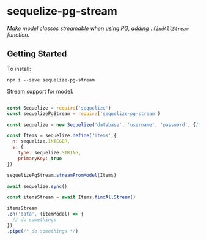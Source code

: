 # sequelize-pg-stream

_Make model classes streamable when using PG, adding `.findAllStream` function._

## Getting Started

To install:

    npm i --save sequelize-pg-stream

Stream support for model:

``` javascript

const Sequelize = require('sequelize')
const sequelizePgStream = require('sequelize-pg-stream')

const sequelize = new Sequelize('database', 'username', 'password', {/*options*/})

const Items = sequelize.define('items',{
  n: sequelize.INTEGER,
  s: {
    type: sequelize.STRING,
    primaryKey: true
})

sequelizePgStream.streamFromModel(Items)

await sequelize.sync()

const itemsStream = await Items.findAllStream()

itemsStream
.on('data', (itemModel) => {
  // do somethings
})
.pipe(/* do somethings */)

```
